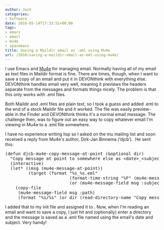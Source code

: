 ```yaml
---
author: Jack
categories:
- Software
date: 2016-05-14T17:33:51+00:00
tags:
- emacs
- email
- mu4e
- spacemacs
title: Saving a Maildir email as .eml using Mu4e
url: /2016/saving-a-maildir-email-as-eml-using-mu4e/
---
```


I use Emacs and [Mu4e][1] for managing email. Normally having all of my email as text files in Maildir format is fine. There are times, though, when I want to save a copy of an email and put it in DEVONthink with everything else. DEVONthink handles email very well, meaning it previews the headers separate from the messages and formats things nicely. The problem is that this only works with .eml files.

Both Maildir and .eml files are plain text, so I took a guess and added .eml to the end of a stock Maildir file and it worked. The file was easily preview-able in the Finder and DEVONthink thinks it's a normal email message. The challenge then, was to figure out an easy way to copy whatever email I'm viewing in Mu4e to a .eml file somewhere.

I have no experience writing lisp so I asked on the mu mailing list and soon received a reply from Mu4e's author, Dirk-Jan Binnema (‘djcb’).  He sent this:

<pre class="lang:lisp decode:true ">(defun djcb-mu4e-copy-message-at-point (&optional dir)
  "Copy message at point to somewhere else as &lt;date&gt;_&lt;subject&gt;.eml."
  (interactive)
  (let* ((msg (mu4e-message-at-point))
         (target (format "%s_%s.eml"
                         (format-time-string "%F" (mu4e-message-field msg :date))
                         (or (mu4e-message-field msg :subject) "No subject"))))
    (copy-file
     (mu4e-message-field msg :path)
     (format "%s/%s" (or dir (read-directory-name "Copy message to: ")) target) 1)))
</pre>

I added that to my init file and assigned it to <F5>. Now, when I'm reading an email and want to save a copy, I just hit <F5> and (optionally) enter a directory and the message is saved as a .eml file named using the email's date and subject. Very handy!

 [1]: http://www.djcbsoftware.nl/code/mu/mu4e.html